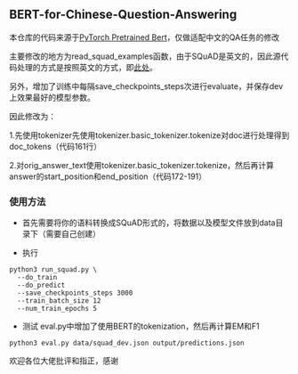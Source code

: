 ## BERT-for-Chinese-Question-Answering
本仓库的代码来源于[PyTorch Pretrained Bert](https://github.com/huggingface/pytorch-pretrained-BERT)，仅做适配中文的QA任务的修改

主要修改的地方为read_squad_examples函数，由于SQuAD是英文的，因此源代码处理的方式是按照英文的方式，即[此处](https://github.com/huggingface/pytorch-pretrained-BERT/blob/04826b0f2cdaec92db859e6dc07f31e3b3381d0d/examples/run_squad.py#L122)。

另外，增加了训练中每隔save_checkpoints_steps次进行evaluate，并保存dev上效果最好的模型参数。

因此修改为：

1.先使用tokenizer先使用tokenizer.basic_tokenizer.tokenize对doc进行处理得到doc_tokens（代码161行）

2.对orig_answer_text使用tokenizer.basic_tokenizer.tokenize，然后再计算answer的start_position和end_position（代码172-191）

### 使用方法

*   首先需要将你的语料转换成SQuAD形式的，将数据以及模型文件放到data目录下（需要自己创建）

*   执行
```
python3 run_squad.py \
  --do_train 
  --do_predict 
  --save_checkpoints_steps 3000 
  --train_batch_size 12 
  --num_train_epochs 5
```

*   测试
eval.py中增加了使用BERT的tokenization，然后再计算EM和F1
```
python3 eval.py data/squad_dev.json output/predictions.json
```

欢迎各位大佬批评和指正，感谢
